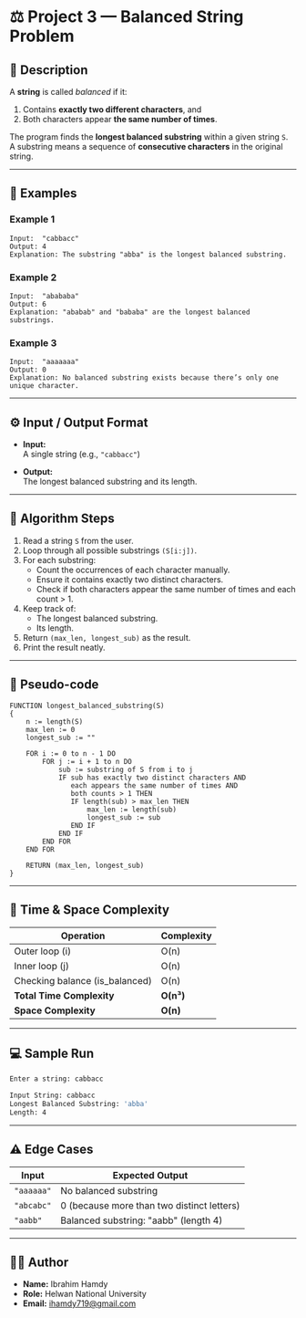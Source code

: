 # ⚖️ Project 3 — Balanced String Problem

## 📖 Description
A **string** is called *balanced* if it:
1. Contains **exactly two different characters**, and  
2. Both characters appear **the same number of times**.

The program finds the **longest balanced substring** within a given string `S`.  
A substring means a sequence of **consecutive characters** in the original string.

---

## 🧠 Examples

### Example 1
```
Input:  "cabbacc"
Output: 4
Explanation: The substring "abba" is the longest balanced substring.
```

### Example 2
```
Input:  "abababa"
Output: 6
Explanation: "ababab" and "bababa" are the longest balanced substrings.
```

### Example 3
```
Input:  "aaaaaaa"
Output: 0
Explanation: No balanced substring exists because there’s only one unique character.
```

---

## ⚙️ Input / Output Format

- **Input:**  
  A single string (e.g., `"cabbacc"`)

- **Output:**  
  The longest balanced substring and its length.

---

## 🧩 Algorithm Steps

1. Read a string `S` from the user.  
2. Loop through all possible substrings `(S[i:j])`.  
3. For each substring:
   - Count the occurrences of each character manually.
   - Ensure it contains exactly two distinct characters.
   - Check if both characters appear the same number of times and each count > 1.
4. Keep track of:
   - The longest balanced substring.
   - Its length.
5. Return `(max_len, longest_sub)` as the result.
6. Print the result neatly.

---

## 🧾 Pseudo-code
```text
FUNCTION longest_balanced_substring(S)
{
    n := length(S)
    max_len := 0
    longest_sub := ""

    FOR i := 0 to n - 1 DO
        FOR j := i + 1 to n DO
            sub := substring of S from i to j
            IF sub has exactly two distinct characters AND
               each appears the same number of times AND
               both counts > 1 THEN
               IF length(sub) > max_len THEN
                   max_len := length(sub)
                   longest_sub := sub
               END IF
            END IF
        END FOR
    END FOR

    RETURN (max_len, longest_sub)
}
```

---

## 🧮 Time & Space Complexity

| Operation | Complexity |
|------------|-------------|
| Outer loop (i) | O(n) |
| Inner loop (j) | O(n) |
| Checking balance (is_balanced) | O(n) |
| **Total Time Complexity** | **O(n³)** |
| **Space Complexity** | **O(n)** |

---

## 💻 Sample Run
```bash
Enter a string: cabbacc

Input String: cabbacc
Longest Balanced Substring: 'abba'
Length: 4
```

---

## ⚠️ Edge Cases
| Input | Expected Output |
|--------|----------------|
| `"aaaaaa"` | No balanced substring |
| `"abcabc"` | 0 (because more than two distinct letters) |
| `"aabb"` | Balanced substring: "aabb" (length 4) |

---

## 👨‍💻 Author
- **Name:** Ibrahim Hamdy  
- **Role:** Helwan National University
- **Email:** ihamdy719@gmail.com
